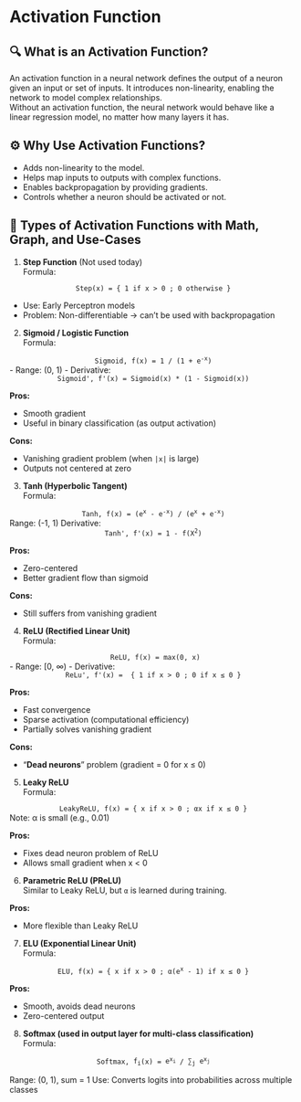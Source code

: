 # Activation Function
##  🔍 What is an Activation Function?
An activation function in a neural network defines the output of a neuron given an input or set of inputs. It introduces non-linearity, enabling the network to model complex relationships. <br>
Without an activation function, the neural network would behave like a linear regression model, no matter how many layers it has.

##  ⚙️ Why Use Activation Functions?
-   Adds non-linearity to the model. <br>
-   Helps map inputs to outputs with complex functions. <br>
-   Enables backpropagation by providing gradients. <br>
-   Controls whether a neuron should be activated or not. <br>

##  🧮 Types of Activation Functions with Math, Graph, and Use-Cases
1. **Step Function** (Not used today) <br>
Formula:
<div>
    <div align='center'>
        <code>Step(x) = { 1 if x &gt; 0 ; 0 otherwise }</code>
    </div>
</div>

-   Use: Early Perceptron models <br>
-   Problem: Non-differentiable → can’t be used with backpropagation <br>


2. **Sigmoid / Logistic Function** <br>
Formula:
<div>
    <div align='center'>
        <code>Sigmoid, f(x) = <span>1 / (1 + <span>e<sup>-x</sup></span>)</span></code>
    </div>
</div>
-   Range: (0, 1) 
-   Derivative:
<div>
    <div align='center'>
        <code>Sigmoid', f'(x) = Sigmoid(x) * (1 - Sigmoid(x))</code>
    </div>
</div>

**Pros:**
-   Smooth gradient 
-   Useful in binary classification (as output activation)

**Cons:** 
-   Vanishing gradient problem (when `|x|` is large) 
-   Outputs not centered at zero


3.  **Tanh (Hyperbolic Tangent)** <br>
Formula:
<div>
    <div align='center'>
        <code>Tanh, f(x) = (<span>e<sup>x</sup></span> - <span>e<sup>-x</sup></span>) / (<span>e<sup>x</sup></span> + <span>e<sup>-x</sup></span>)</code>
    </div>
</div>
Range: (-1, 1) 
Derivative: 
<div>
    <div align='center'>
        <code>Tanh', f'(x) = 1 - <span>f(X<sup>2</sup></span>)</code>
    </div>
</div>

**Pros:**
-   Zero-centered 
-   Better gradient flow than sigmoid 

**Cons:**
-   Still suffers from vanishing gradient

4. **ReLU (Rectified Linear Unit)** <br>
Formula:
<div>
    <div align='center'>
        <code> ReLU, f(x) = max(0, x)</code>
    </div>
</div>
-   Range: [0, ∞)
-   Derivative: 
<div>
    <div align='center'>
        <code>ReLu', f'(x) =  { 1 if x &gt; 0 ; 0 if x ≤ 0 }</code>
    </div>
</div>

**Pros:** 
-   Fast convergence 
-   Sparse activation (computational efficiency)
-   Partially solves vanishing gradient

**Cons:**
-   “**Dead neurons**” problem (gradient = 0 for x ≤ 0)

5. **Leaky ReLU** <br>
Formula:
<div>
    <div align='center'>
        <code>LeakyReLU, f(x) = { x if x &gt; 0 ; αx if x ≤ 0 }</code>
    </div>
</div>
Note: α is small (e.g., 0.01)

**Pros:** 
-   Fixes dead neuron problem of ReLU 
-   Allows small gradient when x < 0 

6. **Parametric ReLU (PReLU)** <br>
Similar to Leaky ReLU, but `α` is learned during training.

**Pros:** 
-   More flexible than Leaky ReLU 

7. **ELU (Exponential Linear Unit)** <br>
Formula:
<div>
    <div align='center'>
        <code>ELU, f(x) = { x if x &gt; 0 ; α(<span>e<sup>x</sup></span> - 1) if x ≤ 0 }</code>
    </div>
</div>

**Pros:** 
-   Smooth, avoids dead neurons 
-   Zero-centered output 

8. **Softmax (used in output layer for multi-class classification)** <br>
Formula:
<div>
    <div align='center'>
        <code>Softmax, <span>f<sub>i</sub></span>(x) = <span>e<sup>x<sub>i</sub></sup></span> / <span>∑<sub>j</sub></span> <span>e<sup>x<sub>j</sub></sup></span></code>
    </div>
</div>

Range: (0, 1), sum = 1 
Use: Converts logits into probabilities across multiple classes
